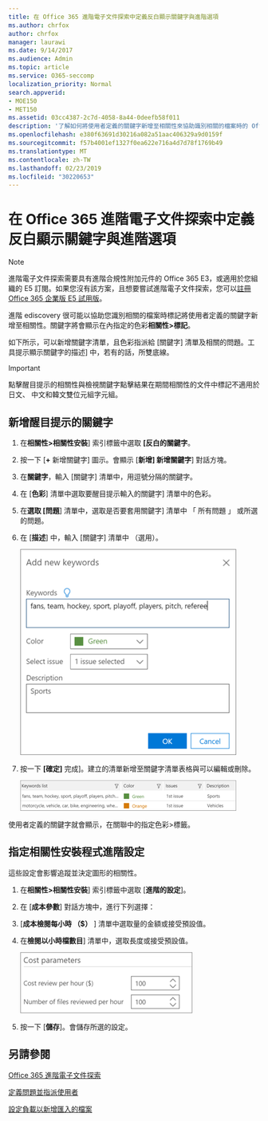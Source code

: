 ```yaml
---
title: 在 Office 365 進階電子文件探索中定義反白顯示關鍵字與進階選項
ms.author: chrfox
author: chrfox
manager: laurawi
ms.date: 9/14/2017
ms.audience: Admin
ms.topic: article
ms.service: O365-seccomp
localization_priority: Normal
search.appverid:
- MOE150
- MET150
ms.assetid: 03cc4387-2c7d-4058-8a44-0deefb58f011
description: '了解如何將使用者定義的關鍵字新增至相關性來協助識別相關的檔案時的 Office 365 進階 eDiscovery 標記，並指定成本參數。  '
ms.openlocfilehash: e380f63691d30216a082a51aac406329a9d0159f
ms.sourcegitcommit: f57b4001ef1327f0ea622e716a4d7d78f1769b49
ms.translationtype: MT
ms.contentlocale: zh-TW
ms.lasthandoff: 02/23/2019
ms.locfileid: "30220653"
---
```

# <a name="define-highlighted-keywords-and-advanced-options-in-office-365-advanced-ediscovery"></a>在 Office 365 進階電子文件探索中定義反白顯示關鍵字與進階選項

> [!NOTE]
> 進階電子文件探索需要具有進階合規性附加元件的 Office 365 E3，或適用於您組織的 E5 訂閱。如果您沒有該方案，且想要嘗試進階電子文件探索，您可以[註冊 Office 365 企業版 E5 試用版](https://go.microsoft.com/fwlink/p/?LinkID=698279)。 
  
進階 ediscovery 很可能以協助您識別相關的檔案時標記將使用者定義的關鍵字新增至相關性。關鍵字將會顯示在內指定的色彩**相關性\>標記**。 
  
如下所示，可以新增關鍵字清單，且色彩指派給 [關鍵字] 清單及相關的問題。工具提示顯示關鍵字的描述] 中，若有的話，所雙底線。
  
> [!IMPORTANT]
> 點擊醒目提示的相關性與檢視關鍵字點擊結果在期間相關性的文件中標記不適用於日文、 中文和韓文雙位元組字元組。 
  
## <a name="adding-highlighted-keywords"></a>新增醒目提示的關鍵字

1. 在**相關性\>相關性安裝**] 索引標籤中選取 **[反白的關鍵字**。
    
2. 按一下 [**+** 新增關鍵字] 圖示。會顯示 [**新增] 新增關鍵字**] 對話方塊。 
    
3. 在**關鍵字**，輸入 [關鍵字] 清單中，用逗號分隔的關鍵字。 
    
4. 在 [**色彩**] 清單中選取要醒目提示輸入的關鍵字] 清單中的色彩。 
    
5. 在**選取 [問題**] 清單中，選取是否要套用關鍵字] 清單中 「 所有問題 」 或所選的問題。 
    
6. 在 [**描述**] 中，輸入 [關鍵字] 清單中 （選用）。
    
    ![新增新關鍵字](media/1683a71f-0875-48fc-b4ef-01f3b0e8e8e9.png)
  
7. 按一下 **[確定]** 完成]。建立的清單新增至關鍵字清單表格與可以編輯或刪除。 
    
    ![相關性設定關鍵字清單](media/a05d5ec0-8bde-470d-97e2-456b169281d6.png)
  
使用者定義的關鍵字就會顯示，在關聯中的指定色彩\>標籤。 
  
## <a name="specifying-relevance-setup-advanced-settings"></a>指定相關性安裝程式進階設定

這些設定會影響追蹤並決定圖形的相關性。
  
1. 在**相關性\>相關性安裝**] 索引標籤中選取 [**進階的設定**]。
    
2. 在 [**成本參數**] 對話方塊中，進行下列選擇： 
    
1. [**成本檢閱每小時 （$）** ] 清單中選取量的金額或接受預設值。 
    
2. 在**檢閱以小時檔數目**] 清單中，選取長度或接受預設值。 
    
    ![相關性設定的成本參數](media/bab7b5b7-6297-4e7c-b0a6-ba5aa8b21787.png)
  
3. 按一下 [**儲存**]。會儲存所選的設定。
    
## <a name="see-also"></a>另請參閱

[Office 365 進階電子文件探索](office-365-advanced-ediscovery.md)
  
[定義問題並指派使用者](define-issues-and-assign-users.md)
  
[設定負載以新增匯入的檔案](set-up-loads-to-add-imported-files.md)

